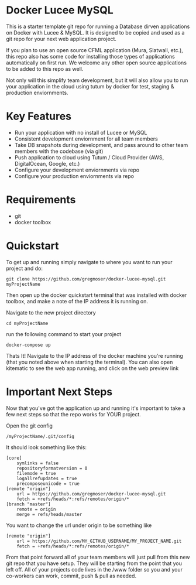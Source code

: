 # Docker Lucee MySQL
This is a starter template git repo for running a Database dirven applications on Docker with Lucee &amp; MySQL. It is designed to be copied and used as a git repo for your next web application project.

If you plan to use an open source CFML application (Mura, Slatwall, etc.), this repo also has some code for installing those types of applications automatically on first run.  We welcome any other open source applications to be added to this repo as well.

Not only will this simplify team development, but it will also allow you to run your application in the cloud using tutum by docker for test, staging & production enviornments.

# Key Features

- Run your application with no install of Lucee or MySQL
- Consistent development enviornment for all team members
- Take DB snapshots during development, and pass around to other team members with the codebase (via git)
- Push application to cloud using Tutum / Cloud Provider (AWS, DigitalOcean, Google, etc.)
- Configure your development enviornments via repo
- Configure your production enviornments via repo 


# Requirements

- git
- docker toolbox


# Quickstart

To get up and running simply navigate to where you want to run your project and do:

```
git clone https://github.com/gregmoser/docker-lucee-mysql.git myProjectName
```

Then open up the docker quickstart terminal that was installed with docker toolbox, and make a note of the IP address it is running on.

Navigate to the new project directory

```
cd myProjectName
```

run the following command to start your project

```
docker-compose up
```

Thats It!  Navigate to the IP address of the docker machine you're running (that you noted above when starting the terminal).  You can also open kitematic to see the web app running, and click on the web preview link


# Important Next Steps

Now that you've got the application up and running it's important to take a few next steps so that the repo works for YOUR project.

Open the git config
```
/myProjectName/.git/config
```

It should look something like this:
```
[core]
	symlinks = false
	repositoryformatversion = 0
	filemode = true
	logallrefupdates = true
	precomposeunicode = true
[remote "origin"]
	url = https://github.com/gregmoser/docker-lucee-mysql.git
	fetch = +refs/heads/*:refs/remotes/origin/*
[branch "master"]
	remote = origin
	merge = refs/heads/master
```

You want to change the url under origin to be something like
```
[remote "origin"]
	url = https://github.com/MY_GITHUB_USERNAME/MY_PROJECT_NAME.git
	fetch = +refs/heads/*:refs/remotes/origin/*
```

From that point forward all of your team members will just pull from this new git repo that you have setup.  They will be starting from the point that you left off.  All of your projects code lives in the /www folder so you and your co-workers can work, commit, push & pull as needed.
 

